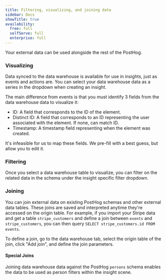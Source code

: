 ```yaml
---
title: Filtering, visualizing, and joining data
sidebar: Docs
showTitle: true
availability:
  free: full
  selfServe: full
  enterprise: full
---
```


Your external data can be used alongside the rest of the PostHog.

### Visualizing

Data synced to the data warehouse is available for use in insights, just as events and actions are. You can select your data warehouse data as a series in the dropdown when creating an insight.

<ProductScreenshot
    imageLight="https://res.cloudinary.com/dmukukwp6/image/upload/data_light_a4b621d2dc.png" 
    imageDark="https://res.cloudinary.com/dmukukwp6/image/upload/data_dark_bd8533060b.png"
    alt="Selecting data warehouse data" 
    classes="rounded"
/>

The main difference from events is that you must identify 3 fields from the data warehouse data to visualize it:

 - ID: A field that corresponds to the ID of the element. 
 - Distinct ID: A field that corresponds to an ID representing the user associated with the element. If none, can match ID.
 - Timestamp: A timestamp field representing when the element was created.
 
It's infeasible for us to map these fields. We pre-fill with a best guess, but allow you to edit it.

### Filtering

Once you select a data warehouse table to visualize, you can filter on the related data in the schema under the insight specific filter dropdown.

### Joining

You can join external data on existing PostHog schemas and other external data tables. These joins are saved and interpreted anytime they're accessed on the origin table. For example, if you import your Stripe data and get a table `stripe_customers` and define a join between `events` and `stripe_customers`, you can then query `SELECT stripe_customers.id FROM events`. 

To define a join, go to the data warehouse tab, select the origin table of the join, click "Add join", and define the join parameters.

<ProductScreenshot
    imageLight="https://res.cloudinary.com/dmukukwp6/image/upload/Screenshot_2024_06_01_at_4_13_52_PM_c676e12a91.png" 
    imageDark="https://res.cloudinary.com/dmukukwp6/image/upload/Screenshot_2024_06_01_at_4_14_04_PM_74fd0ef4dc.png"
    alt="Create a join" 
    classes="rounded"
/>

#### Special Joins

Joining data warehouse data against the PostHog `persons` schema enables the data to be used as person filters within the insight scene. 

<ProductScreenshot
    imageLight="https://res.cloudinary.com/dmukukwp6/image/upload/Screenshot_2024_06_01_at_4_43_58_PM_e35e915229.png" 
    imageDark="https://res.cloudinary.com/dmukukwp6/image/upload/Screenshot_2024_06_01_at_4_43_10_PM_c7af61a58f.png"
    alt="Filter on joined person properties" 
    classes="rounded"
/>



